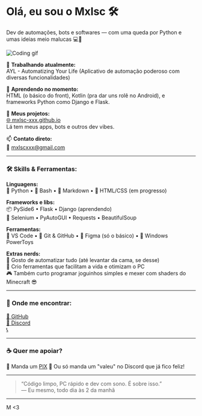 # Olá, eu sou o Mxlsc 🛠️
Dev de automações, bots e softwares — com uma queda por Python e umas ideias meio malucas 💻🐍

![Coding gif](https://github.com/Mxlsc-XXX/Mxlsc-XXX/blob/main/dsn.png?raw=true)

🚧 **Trabalhando atualmente:**  
AYL - Automatizing Your Life (Aplicativo de automação poderoso com diversas funcionalidades)

🌱 **Aprendendo no momento:**  
HTML (o básico do front), Kotlin (pra dar uns rolê no Android), e frameworks Python como Django e Flask.

📂 **Meus projetos:**  
[🌐 mxlsc-xxx.github.io](https://mxlsc-xxx.github.io/Mxlsc.github.io/)  
Lá tem meus apps, bots e outros dev vibes.

📫 **Contato direto:**  
📩 mxlscxxx@gmail.com

---

### 🛠️ Skills & Ferramentas:

**Linguagens:**  
🐍 Python • 🧠 Bash • 💬 Markdown • 📄 HTML/CSS (em progresso)

**Frameworks e libs:**  
📦 PySide6 • Flask • Django (aprendendo)  
📌 Selenium • PyAutoGUI • Requests • BeautifulSoup

**Ferramentas:**  
🧼 VS Code • 🐙 Git & GitHub • 💾 Figma (só o básico) • 🔧 Windows PowerToys

**Extras nerds:**  
🧠 Gosto de automatizar tudo (até levantar da cama, se desse)  
🧰 Crio ferramentas que facilitam a vida e otimizam o PC  
🎮 Também curto programar joguinhos simples e mexer com shaders do Minecraft 😎

---

### 📱 Onde me encontrar:

[📌 GitHub](https://github.com/Mxlsc-XXX)  
[📱 Discord](https://discordapp.com/users/586608984560238595)  
[📞](https://wa.me/+5513974140538)

---

### ☕ Quer me apoiar?

💸 Manda um [PIX](https://pixgg.com/Mxlsc)
🤝 Ou só manda um "valeu" no Discord que já fico feliz!

---

> “Código limpo, PC rápido e dev com sono. É sobre isso.”  
— Eu mesmo, todo dia às 2 da manhã

---

M <3
